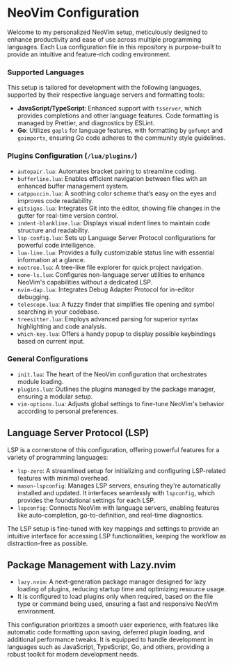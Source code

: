 # NeoVim Configuration

Welcome to my personalized NeoVim setup, meticulously designed to enhance productivity and ease of use across multiple programming languages. Each Lua configuration file in this repository is purpose-built to provide an intuitive and feature-rich coding environment.

### Supported Languages

This setup is tailored for development with the following languages, supported by their respective language servers and formatting tools:

- **JavaScript/TypeScript**: Enhanced support with `tsserver`, which provides completions and other language features. Code formatting is managed by Prettier, and diagnostics by ESLint.
- **Go**: Utilizes `gopls` for language features, with formatting by `gofumpt` and `goimports`, ensuring Go code adheres to the community style guidelines.

### Plugins Configuration (`/lua/plugins/`)

- `autopair.lua`: Automates bracket pairing to streamline coding.
- `bufferline.lua`: Enables efficient navigation between files with an enhanced buffer management system.
- `catppuccin.lua`: A soothing color scheme that’s easy on the eyes and improves code readability.
- `gitsigns.lua`: Integrates Git into the editor, showing file changes in the gutter for real-time version control.
- `indent-blankline.lua`: Displays visual indent lines to maintain code structure and readability.
- `lsp-config.lua`: Sets up Language Server Protocol configurations for powerful code intelligence.
- `lua-line.lua`: Provides a fully customizable status line with essential information at a glance.
- `neotree.lua`: A tree-like file explorer for quick project navigation.
- `none-ls.lua`: Configures non-language server utilities to enhance NeoVim's capabilities without a dedicated LSP.
- `nvim-dap.lua`: Integrates Debug Adapter Protocol for in-editor debugging.
- `telescope.lua`: A fuzzy finder that simplifies file opening and symbol searching in your codebase.
- `treesitter.lua`: Employs advanced parsing for superior syntax highlighting and code analysis.
- `which-key.lua`: Offers a handy popup to display possible keybindings based on current input.

### General Configurations

- `init.lua`: The heart of the NeoVim configuration that orchestrates module loading.
- `plugins.lua`: Outlines the plugins managed by the package manager, ensuring a modular setup.
- `vim-options.lua`: Adjusts global settings to fine-tune NeoVim's behavior according to personal preferences.


## Language Server Protocol (LSP)

LSP is a cornerstone of this configuration, offering powerful features for a variety of programming languages:

- `lsp-zero`: A streamlined setup for initializing and configuring LSP-related features with minimal overhead.
- `mason-lspconfig`: Manages LSP servers, ensuring they're automatically installed and updated. It interfaces seamlessly with `lspconfig`, which provides the foundational settings for each LSP.
- `lspconfig`: Connects NeoVim with language servers, enabling features like auto-completion, go-to-definition, and real-time diagnostics.

The LSP setup is fine-tuned with key mappings and settings to provide an intuitive interface for accessing LSP functionalities, keeping the workflow as distraction-free as possible.

## Package Management with Lazy.nvim

- `lazy.nvim`: A next-generation package manager designed for lazy loading of plugins, reducing startup time and optimizing resource usage.
- It is configured to load plugins only when required, based on the file type or command being used, ensuring a fast and responsive NeoVim environment.

This configuration prioritizes a smooth user experience, with features like automatic code formatting upon saving, deferred plugin loading, and additional performance tweaks. It is equipped to handle development in languages such as JavaScript, TypeScript, Go, and others, providing a robust toolkit for modern development needs.

